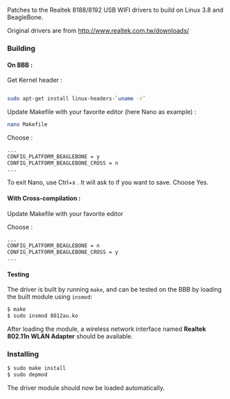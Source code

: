 Patches to the Realtek 8188/8192 USB WIFI drivers to build on Linux 3.8 and BeagleBone.

Original drivers are from http://www.realtek.com.tw/downloads/

### Building 

#### On BBB :

 Get Kernel header :
```sh

sudo apt-get install linux-headers-`uname -r`

``` 

 Update Makefile with your favorite editor (here Nano as example) :

```sh
nano Makefile
```

Choose : 


```sh
...
CONFIG_PLATFORM_BEAGLEBONE = y
CONFIG_PLATFORM_BEAGLEBONE_CROSS = n
...
```
To exit Nano, use Ctrl+x . It will ask to if you want to save. Choose Yes.

#### With Cross-compilation :

 Update Makefile with your favorite editor


Choose : 


```sh
...
CONFIG_PLATFORM_BEAGLEBONE = n
CONFIG_PLATFORM_BEAGLEBONE_CROSS = y
...
```

#### Testing

The driver is built by running `make`, and can be tested on the BBB by loading the
built module using `insmod`:

```sh
$ make
$ sudo insmod 8812au.ko
```

After loading the module, a wireless network interface named __Realtek 802.11n WLAN Adapter__ should be available.

### Installing

```sh
$ sudo make install
$ sudo depmod
```

The driver module should now be loaded automatically.
